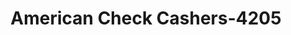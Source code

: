 ---
f_zip-code: 72703
f_state-code: AR
title: American Check Cashers-4205
f_phone: 479-582-9455
f_city-only: Fayetteville
f_address: 2720 North College Avenue Fayetteville
f_location-unique-id: '4205'
slug: american-check-cashers-4205
updated-on: '2024-05-30T13:46:58.046Z'
created-on: '2024-05-30T13:36:59.803Z'
published-on: '2024-05-30T13:54:32.469Z'
f_city-state: cms/city/fayetteville-ar.md
f_company: cms/company/american-check-cashers.md
f_state: cms/state/arkansas.md
layout: '[payday-loan].html'
tags: payday-loan
---